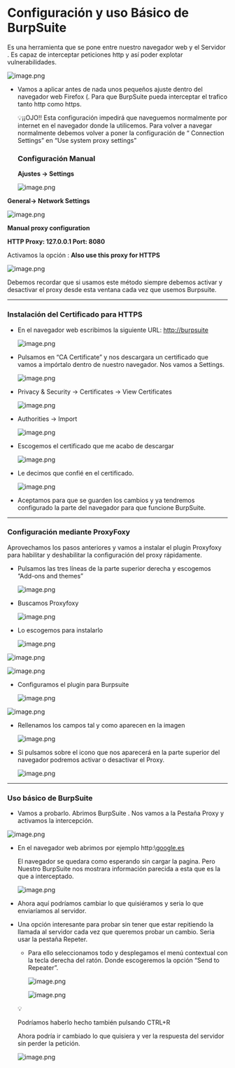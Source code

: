 # Configuración y uso Básico de BurpSuite

Es una herramienta que se pone entre nuestro navegador web y el Servidor . Es capaz de interceptar peticiones http y así poder explotar vulnerabilidades.

![image.png](./imagenes/image.png)

- Vamos a aplicar antes de nada unos pequeños ajuste dentro del navegador web Firefox (. Para que BurpSuite pueda interceptar el trafico tanto http como https.
    
    
    <aside>
    💡¡¡OJO!! Esta configuración impedirá que naveguemos normalmente por internet en el navegador donde la utilicemos. Para volver a navegar normalmente debemos volver a poner la configuración de “ Connection Settings” en “Use system proxy settings”
    
    </aside>
    
    ### Configuración Manual
    
    **Ajustes → Settings**
    
    ![image.png](./imagenes/image%201.png)
    

**General→ Network Settings**

![image.png](./imagenes/image%202.png)

**Manual proxy configuration**

**HTTP Proxy: 127.0.0.1  Port: 8080**

Activamos la opción : **Also use this proxy for HTTPS**

![image.png](./imagenes/image%203.png)

Debemos recordar que si usamos este método siempre debemos activar y desactivar el proxy desde esta ventana cada vez que usemos Burpsuite.

---

### Instalación del Certificado para HTTPS

- En el navegador web escribimos la siguiente URL: [http://burpsuite](./imagenes/http://burpsuite/)
    
    ![image.png](./imagenes/image%204.png)
    

- Pulsamos en “CA Certificate” y nos descargara un certificado que vamos a impórtalo dentro de nuestro navegador. Nos vamos a Settings.
    
    ![image.png](./imagenes/image%205.png)
    

- Privacy & Security → Certificates → View Certificates
    
    ![image.png](./imagenes/image%206.png)
    

- Authorities → Import
    
    ![image.png](./imagenes/image%207.png)
    
- Escogemos el certificado que me acabo de descargar
    
    ![image.png](./imagenes/image%208.png)
    
- Le decimos que confié en el certificado.
    
    ![image.png](./imagenes/image%209.png)
    

- Aceptamos para que se guarden los cambios y ya tendremos configurado la parte del navegador para que funcione BurpSuite.

---

### Configuración mediante ProxyFoxy

Aprovechamos los pasos anteriores y vamos a instalar el plugin Proxyfoxy para habilitar y deshabilitar la configuración del proxy rápidamente.

- Pulsamos las tres líneas de la parte superior derecha y escogemos “Add-ons and themes”
    
    ![image.png](./imagenes/image%2010.png)
    

- Buscamos Proxyfoxy
    
    ![image.png](./imagenes/image%2011.png)
    

- Lo escogemos para instalarlo
    
    ![image.png](./imagenes/image%2012.png)
    

![image.png](./imagenes/image%2013.png)

![image.png](./imagenes/image%2014.png)

- Configuramos el plugin para Burpsuite
    
    ![image.png](./imagenes/image%2015.png)
    

![image.png](./imagenes/image%2016.png)

- Rellenamos los campos tal y como aparecen en la imagen
    
    ![image.png](./imagenes/image%2017.png)
    

- Si pulsamos sobre el icono que nos aparecerá en la parte superior del navegador podremos activar o desactivar el Proxy.
    
    ![image.png](./imagenes/image%2018.png)
    

---

### Uso básico de BurpSuite

- Vamos a probarlo. Abrimos BurpSuite . Nos vamos a la Pestaña Proxy y activamos la intercepción.

![image.png](./imagenes/image%2019.png)

- En el navegador web abrimos por ejemplo http:\\[google.es](./imagenes/http://google.es/)
    
    El navegador se quedara como esperando sin cargar la pagina. Pero Nuestro BurpSuite nos mostrara información parecida a esta que es la que a interceptado.
    
    ![image.png](./imagenes/image%2020.png)
    

- Ahora aquí podríamos cambiar lo que quisiéramos y seria lo que enviaríamos al servidor.
- Una opción interesante para probar sin tener que estar repitiendo la llamada al servidor cada vez que queremos probar un cambio. Seria usar la pestaña Repeter.
    - Para ello seleccionamos todo y desplegamos el menú contextual con la tecla derecha del ratón. Donde escogeremos la opción “Send to Repeater”.
        
        ![image.png](./imagenes/image%2021.png)
        
        ![image.png](./imagenes/image%2022.png)
        
    
    <aside>
    💡
    
    Podríamos haberlo hecho también pulsando CTRL+R
    
    </aside>
    
    Ahora podría ir cambiado lo que quisiera y ver la respuesta del servidor sin perder la petición.
    
    ![image.png](./imagenes/image%2023.png)